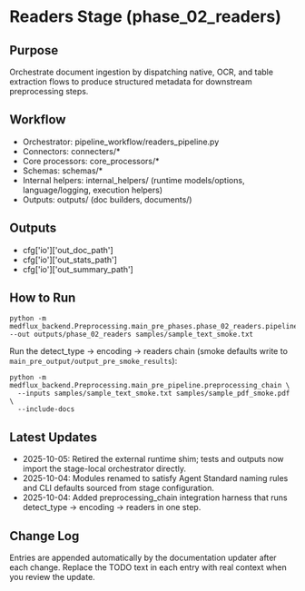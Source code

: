 # Readers Stage (phase_02_readers)

## Purpose
Orchestrate document ingestion by dispatching native, OCR, and table extraction flows to produce structured metadata for downstream preprocessing steps.

## Workflow
- Orchestrator: pipeline_workflow/readers_pipeline.py
- Connectors: connecters/*
- Core processors: core_processors/*
- Schemas: schemas/*
- Internal helpers: internal_helpers/ (runtime models/options, language/logging, execution helpers)
- Outputs: outputs/ (doc builders, documents/)

## Outputs
- cfg['io']['out_doc_path']
- cfg['io']['out_stats_path']
- cfg['io']['out_summary_path']

## How to Run
```
python -m medflux_backend.Preprocessing.main_pre_phases.phase_02_readers.pipeline_workflow.readers_cli --out outputs/phase_02_readers samples/sample_text_smoke.txt
```

Run the detect_type -> encoding -> readers chain (smoke defaults write to `main_pre_output/output_pre_smoke_results`):
```
python -m medflux_backend.Preprocessing.main_pre_pipeline.preprocessing_chain \
  --inputs samples/sample_text_smoke.txt samples/sample_pdf_smoke.pdf \
  --include-docs
```

## Latest Updates
- 2025-10-05: Retired the external runtime shim; tests and outputs now import the stage-local orchestrator directly.
- 2025-10-04: Modules renamed to satisfy Agent Standard naming rules and CLI defaults sourced from stage configuration.
- 2025-10-04: Added preprocessing_chain integration harness that runs detect_type -> encoding -> readers in one step.

## Change Log
Entries are appended automatically by the documentation updater after each change. Replace the TODO text in each entry with real context when you review the update.

